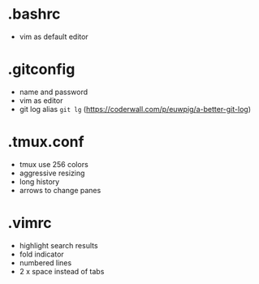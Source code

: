 # .bashrc
* vim as default editor
# .gitconfig
* name and password
* vim as editor
* git log alias `git lg` (https://coderwall.com/p/euwpig/a-better-git-log)
# .tmux.conf
* tmux use 256 colors
* aggressive resizing
* long history 
* arrows to change panes
# .vimrc
* highlight search results
* fold indicator 
* numbered lines
* 2 x space instead of tabs
